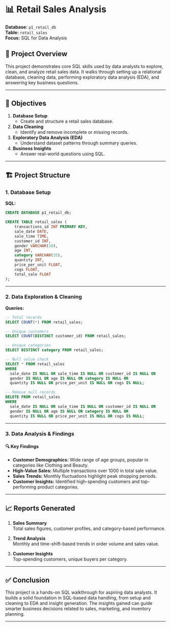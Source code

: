 # 📊 Retail Sales Analysis

**Database:** `p1_retail_db`  
**Table:** `retail_sales`  
**Focus:** SQL for Data Analysis

## 📌 Project Overview

This project demonstrates core SQL skills used by data analysts to explore, clean, and analyze retail sales data. It walks through setting up a relational database, cleaning data, performing exploratory data analysis (EDA), and answering key business questions.

---

## 🎯 Objectives

1. **Database Setup**  
   - Create and structure a retail sales database.
2. **Data Cleaning**  
   - Identify and remove incomplete or missing records.
3. **Exploratory Data Analysis (EDA)**  
   - Understand dataset patterns through summary queries.
4. **Business Insights**  
   - Answer real-world questions using SQL.

---

## 🏗️ Project Structure

### 1. Database Setup

**SQL:**
```sql
CREATE DATABASE p1_retail_db;

CREATE TABLE retail_sales (
    transactions_id INT PRIMARY KEY,
    sale_date DATE,
    sale_time TIME,
    customer_id INT,
    gender VARCHAR(10),
    age INT,
    category VARCHAR(35),
    quantity INT,
    price_per_unit FLOAT,
    cogs FLOAT,
    total_sale FLOAT
);
```

---

### 2. Data Exploration & Cleaning

**Queries:**
```sql
-- Total records
SELECT COUNT(*) FROM retail_sales;

-- Unique customers
SELECT COUNT(DISTINCT customer_id) FROM retail_sales;

-- Unique categories
SELECT DISTINCT category FROM retail_sales;

-- Null value check
SELECT * FROM retail_sales
WHERE 
  sale_date IS NULL OR sale_time IS NULL OR customer_id IS NULL OR 
  gender IS NULL OR age IS NULL OR category IS NULL OR 
  quantity IS NULL OR price_per_unit IS NULL OR cogs IS NULL;

-- Remove null records
DELETE FROM retail_sales
WHERE 
  sale_date IS NULL OR sale_time IS NULL OR customer_id IS NULL OR 
  gender IS NULL OR age IS NULL OR category IS NULL OR 
  quantity IS NULL OR price_per_unit IS NULL OR cogs IS NULL;
```

---

### 3. Data Analysis & Findings


#### 🔍 Key Findings

- **Customer Demographics:** Wide range of age groups, popular in categories like Clothing and Beauty.
- **High-Value Sales:** Multiple transactions over 1000 in total sale value.
- **Sales Trends:** Monthly fluctuations highlight peak shopping periods.
- **Customer Insights:** Identified high-spending customers and top-performing product categories.

---

## 📈 Reports Generated

1. **Sales Summary**  
   Total sales figures, customer profiles, and category-based performance.

2. **Trend Analysis**  
   Monthly and time-shift-based trends in order volume and sales value.

3. **Customer Insights**  
   Top-spending customers, unique buyers per category.

---

## ✅ Conclusion

This project is a hands-on SQL walkthrough for aspiring data analysts. It builds a solid foundation in SQL-based data handling, from setup and cleaning to EDA and insight generation. The insights gained can guide smarter business decisions related to sales, marketing, and inventory planning.

---

